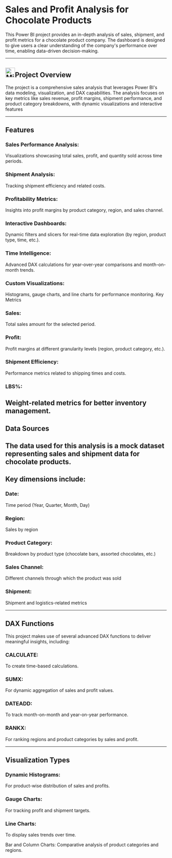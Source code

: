 # **Sales and Profit Analysis for Chocolate Products**

This Power BI project provides an in-depth analysis of sales, shipment, and profit metrics for a chocolate product company. The dashboard is designed to give users a clear understanding of the company's performance over time, enabling data-driven decision-making.

---
## </a><img src="https://upload.wikimedia.org/wikipedia/commons/thumb/c/cf/New_Power_BI_Logo.svg/600px-New_Power_BI_Logo.svg.png?20210102182532" alt="Microsoft Power BI" width="30" height="30">Project Overview


The project is a comprehensive sales analysis that leverages Power BI's data modeling, visualization, and DAX capabilities. The analysis focuses on key metrics like sales revenue, profit margins, shipment performance, and product category breakdowns, with dynamic visualizations and interactive features

---

## Features

### Sales Performance Analysis: 

Visualizations showcasing total sales, profit, and quantity sold across time periods.

### Shipment Analysis:

Tracking shipment efficiency and related costs.

### Profitability Metrics:

Insights into profit margins by product category, region, and sales channel.

### Interactive Dashboards:

Dynamic filters and slicers for real-time data exploration (by region, product type, time, etc.).

### Time Intelligence:

Advanced DAX calculations for year-over-year comparisons and month-on-month trends.

### Custom Visualizations:

Histograms, gauge charts, and line charts for performance monitoring.
Key Metrics

### Sales: 

Total sales amount for the selected period.

### Profit:

Profit margins at different granularity levels (region, product category, etc.).

### Shipment Efficiency: 

Performance metrics related to shipping times and costs.

### LBS%:

Weight-related metrics for better inventory management.
---
## Data Sources

The data used for this analysis is a mock dataset representing sales and shipment data for chocolate products. 
---
## Key dimensions include:

### Date:

Time period (Year, Quarter, Month, Day)

### Region: 

Sales by region

### Product Category: 

Breakdown by product type (chocolate bars, assorted chocolates, etc.)

### Sales Channel: 

Different channels through which the product was sold

### Shipment:

Shipment and logistics-related metrics

---

## DAX Functions
This project makes use of several advanced DAX functions to deliver meaningful insights, including:

### CALCULATE: 

To create time-based calculations.

### SUMX:

For dynamic aggregation of sales and profit values.

### DATEADD:

To track month-on-month and year-on-year performance.

### RANKX: 

For ranking regions and product categories by sales and profit.

---

## Visualization Types

### Dynamic Histograms: 

For product-wise distribution of sales and profits.

### Gauge Charts: 

For tracking profit and shipment targets.

### Line Charts: 

To display sales trends over time.

Bar and Column Charts: Comparative analysis of product categories and regions.


